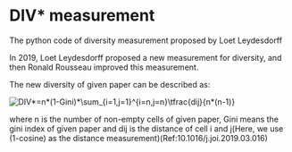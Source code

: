 # DIV* measurement

The python code of diversity measurement proposed by Loet Leydesdorff


In 2019, Loet Leydesdorff proposed a new measurement for diversity, and then Ronald Rousseau improved this measurement.

The new diversity of given paper can be described as:

<img src="https://latex.codecogs.com/svg.image?DIV*=n*(1-Gini)*\sum_{i=1,j=1}^{i=n,j=n}\tfrac{dij}{n*(n-1)}" title="DIV*=n*(1-Gini)*\sum_{i=1,j=1}^{i=n,j=n}\tfrac{dij}{n*(n-1)}" />

where n is the number of non-empty cells of given paper, Gini means the gini index of given paper and dij is the distance of cell i and j(Here, we use (1-cosine) as the distance measurement)(Ref:10.1016/j.joi.2019.03.016)
